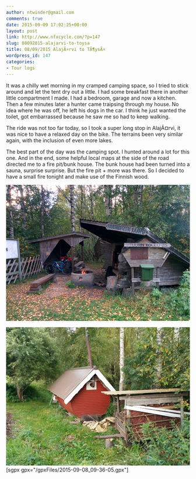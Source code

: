 ```yaml
---
author: ntwinder@gmail.com
comments: true
date: 2015-09-09 17:02:25+00:00
layout: post
link: http://www.nfxcycle.com/?p=147
slug: 08092015-alajarvi-to-toysa
title: 08/09/2015 AlajÃ¤rvi to TÃ¶ysÃ¤
wordpress_id: 147
categories:
- Tour logs
---
```


It was a chilly wet morning in my cramped camping space, so I tried to stick around and let the tent dry out a little. I had some breakfast there in another little compartment I made. I had a bedroom, garage and now a kitchen. 
Then a few minutes later a hunter came traipsing through my house. No idea where he was off, he left his dogs in the car. I think he just wanted the toilet, got embarrassed because he saw me so had to keep walking. 

The ride was not too far today, so I took a super long stop in AlajÃ¤rvi, it was nice to have a relaxed day on the bike. The terrains been very similar again, with the inclusion of even more lakes. 

The best part of the day was the camping spot. I hunted around a lot for this one. And in the end, some helpful local maps at the side of the road directed me to a fire pit/bunk house. The bunk house had been turned into a sauna, surprise surprise. But the fire pit + more was there. So I decided to have a small fire tonight and make use of the Finnish wood. 


[![image](/assets/images/1032.jpg)](/assets/images/1032.jpg)



[![image](/assets/images/1033.jpg)](/assets/images/1033.jpg)
[sgpx gpx="/gpxFiles/2015-09-08_09-36-05.gpx"]
